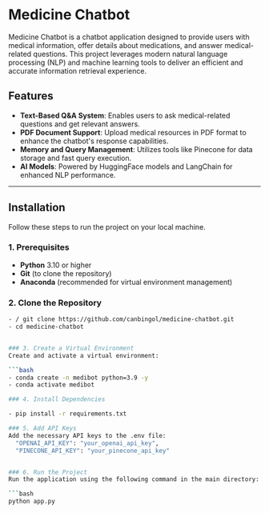 # Medicine Chatbot

Medicine Chatbot is a chatbot application designed to provide users with medical information, offer details about medications, and answer medical-related questions. This project leverages modern natural language processing (NLP) and machine learning tools to deliver an efficient and accurate information retrieval experience.

## Features

- **Text-Based Q&A System**: Enables users to ask medical-related questions and get relevant answers.
- **PDF Document Support**: Upload medical resources in PDF format to enhance the chatbot's response capabilities.
- **Memory and Query Management**: Utilizes tools like Pinecone for data storage and fast query execution.
- **AI Models**: Powered by HuggingFace models and LangChain for enhanced NLP performance.

---

## Installation

Follow these steps to run the project on your local machine.

### 1. Prerequisites
- **Python** 3.10 or higher
- **Git** (to clone the repository)
- **Anaconda** (recommended for virtual environment management)

### 2. Clone the Repository
```bash
- / git clone https://github.com/canbingol/medicine-chatbot.git
- cd medicine-chatbot


### 3. Create a Virtual Environment
Create and activate a virtual environment:

```bash
- conda create -n medibot python=3.9 -y
- conda activate medibot

### 4. Install Dependencies

- pip install -r requirements.txt

### 5. Add API Keys
Add the necessary API keys to the .env file:
  "OPENAI_API_KEY": "your_openai_api_key",
  "PINECONE_API_KEY": "your_pinecone_api_key"


### 6. Run the Project
Run the application using the following command in the main directory:

```bash
python app.py


